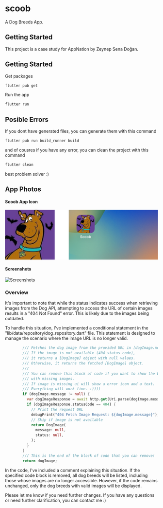 # scoob

A Dog Breeds App.

## Getting Started

This project is a case study for AppNation by Zeynep Sena Doğan.

## Getting Started
Get packages
```bash
flutter pub get
```

Run the app
```bash
flutter run
```

## Posible Errors
If you dont have generated files, you can generate them with this command
```bash
flutter pub run build_runner build
```

and of cousres if you have any error, you can clean the project with this command
```bash
flutter clean 
```
best problem solver :)


## App Photos

#### Scoob App Icon

![Scoob App Icon](assets/images/ScoobAppIcon.png)



#### Screenshots

![Screenshots](assets/images/Screenshots.png)



### Overview

It's important to note that while the status indicates success when retrieving images from the Dog API, attempting to access the URL of certain images results in a "404 Not Found" error. This is likely due to the images being outdated.

To handle this situation, I've implemented a conditional statement in the "lib/data/repository/dog_repository.dart" file. This statement is designed to manage the scenario where the image URL is no longer valid.


```dart
        /// Fetches the dog image from the provided URL in [dogImage.message].
        /// If the image is not available (404 status code), 
        /// it returns a [DogImage] object with null values.
        /// Otherwise, it returns the fetched [DogImage] object.
        /// 
        /// You can remove this block of code if you want to show the breeds
        /// with missing images.
        /// If image is missing ui will show a error icon and a text.
        /// Everything will work fine. :))))
        if (dogImage.message != null) {
          var dogImageResponse = await http.get(Uri.parse(dogImage.message!));
          if (dogImageResponse.statusCode == 404) {
            // Print the request URL
            debugPrint("404 Fetch Image Request: ${dogImage.message}");
            // Skip if image is not available
            return DogImage(
              message: null,
              status: null,
            );
          }
        }
        /// This is the end of the block of code that you can remove!
        return dogImage;
```

In the code, I've included a comment explaining this situation. If the specified code block is removed, all dog breeds will be listed, including those whose images are no longer accessible. However, if the code remains unchanged, only the dog breeds with valid images will be displayed.

Please let me know if you need further changes. If you have any questions or need further clarification, you can contact me :)
